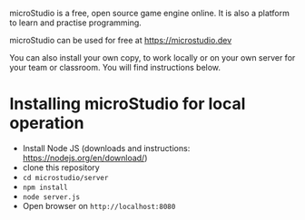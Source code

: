 microStudio is a free, open source game engine online.
It is also a platform to learn and practise programming.

microStudio can be used for free at https://microstudio.dev

You can also install your own copy, to work locally or on your own server
for your team or classroom. You will find instructions below.

# Installing microStudio for local operation

* Install Node JS (downloads and instructions: https://nodejs.org/en/download/)
* clone this repository
* `cd microstudio/server`
* `npm install`
* `node server.js`
* Open browser on `http://localhost:8080`
